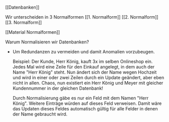 [[Datenbanken]]

Wir unterscheiden in 3 Normalformen
[[1. Normalform]]
[[2. Normalform]]
[[3. Normalform]]

[[Material Normalformen]]

Warum Normalisieren wir Datenbanken?
- Um Redundanzen zu vermeiden und damit Anomalien vorzubeugen. 
  
  Beispiel:
  Der Kunde, Herr König, kauft 3x im selben Onlineshop ein. 
  Jedes Mal wird eine Zeile für den Einkauf angelegt, in dem auch der Name "Herr König" steht. Nun ändert sich der Name wegen Hochzeit und wird in einer oder zwei Zeilen durch ein Update geändert, aber eben nicht in allen. Chaos, nun existiert ein Herr König und Meyer mit gleicher Kundennummer in der gleichen Datenbank!
  
  Durch Normalisierung gäbe es nur ein Feld mit dem Namen "Herr König". Weitere Einträge würden auf dieses Feld verweisen. Damit wäre das Updaten dieses Feldes automatisch gültig für alle Felder in denen der Name gebraucht wird.  